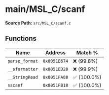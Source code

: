 # main/MSL_C/scanf

**Source Path:** `src/MSL_C/scanf.c`

## Functions

| Name | Address | Match % |
|------|---------|---------|
| `parse_format` | `0x8051E674` | :x: (99.8%) |
| `__sformatter` | `0x8051ED28` | :x: (99.9%) |
| `__StringRead` | `0x8051FA88` | :white_check_mark: (100.0%) |
| `sscanf` | `0x8051FB18` | :white_check_mark: (100.0%) |